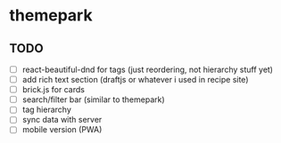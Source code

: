 # themepark

## TODO

- [ ] react-beautiful-dnd for tags (just reordering, not hierarchy stuff yet)
- [ ] add rich text section (draftjs or whatever i used in recipe site)
- [ ] brick.js for cards
- [ ] search/filter bar (similar to themepark)
- [ ] tag hierarchy
- [ ] sync data with server
- [ ] mobile version (PWA)
